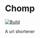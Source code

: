# Chomp

[![Build](https://github.com/aaronmallen/chomp.one/actions/workflows/ci.yml/badge.svg?branch=main)](https://github.com/aaronmallen/chomp.one/actions/workflows/ci.yml)

A url shortener
